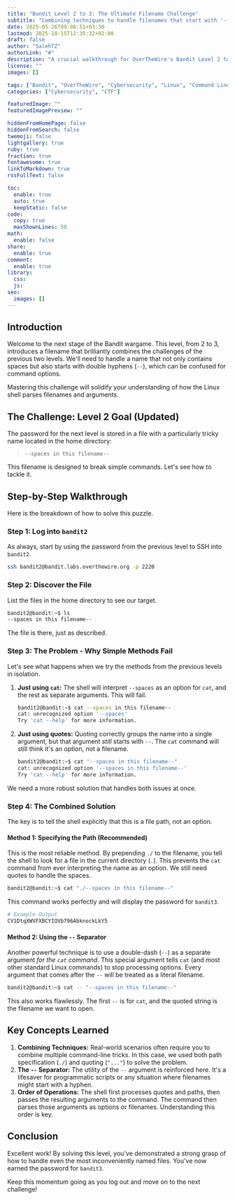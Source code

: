 ```yaml
---
title: "Bandit Level 2 to 3: The Ultimate Filename Challenge"
subtitle: "Combining techniques to handle filenames that start with '--' and contain spaces. The ultimate test of your command-line skills."
date: 2025-05-26T09:08:51+03:30
lastmod: 2025-10-15T12:35:32+02:00
draft: false
author: "SalehTZ"
authorLink: "#"
description: "A crucial walkthrough for OverTheWire's Bandit Level 2 to 3 with a new, tricky filename: '--spaces in this filename--'. Learn how to combine path specification and quoting to read files with complex names."
license: ""
images: []

tags: ["Bandit", "OverTheWire", "Cybersecurity", "Linux", "Command Line", "CTF", "File Names", "Spaces", "Special Characters"]
categories: ["Cybersecurity", "CTF"]

featuredImage: ""
featuredImagePreview: ""

hiddenFromHomePage: false
hiddenFromSearch: false
twemoji: false
lightgallery: true
ruby: true
fraction: true
fontawesome: true
linkToMarkdown: true
rssFullText: false

toc:
  enable: true
  auto: true
  keepStatic: false
code:
  copy: true
  maxShownLines: 50
math:
  enable: false
share:
  enable: true
comment:
  enable: true
library:
  css:
  js:
seo:
  images: []
---
```


## Introduction

Welcome to the next stage of the Bandit wargame. This level, from 2 to 3, introduces a filename that brilliantly combines the challenges of the previous two levels. We'll need to handle a name that not only contains spaces but also starts with double hyphens (`--`), which can be confused for command options.

Mastering this challenge will solidify your understanding of how the Linux shell parses filenames and arguments.

## The Challenge: Level 2 Goal (Updated)

The password for the next level is stored in a file with a particularly tricky name located in the home directory:

> `--spaces in this filename--`

This filename is designed to break simple commands. Let's see how to tackle it.

## Step-by-Step Walkthrough

Here is the breakdown of how to solve this puzzle.

### Step 1: Log into `bandit2`

As always, start by using the password from the previous level to SSH into `bandit2`.

```bash
ssh bandit2@bandit.labs.overthewire.org -p 2220
````

### Step 2: Discover the File

List the files in the home directory to see our target.

```bash
bandit2@bandit:~$ ls
--spaces in this filename--
```

The file is there, just as described.

### Step 3: The Problem - Why Simple Methods Fail

Let's see what happens when we try the methods from the previous levels in isolation.

1. **Just using `cat`:** The shell will interpret `--spaces` as an option for `cat`, and the rest as separate arguments. This will fail.

    ```bash
    bandit2@bandit:~$ cat --spaces in this filename--
    cat: unrecognized option '--spaces'
    Try 'cat --help' for more information.
    ```

2. **Just using quotes:** Quoting correctly groups the name into a single argument, but that argument *still* starts with `--`. The `cat` command will still think it's an option, not a filename.

    ```bash
    bandit2@bandit:~$ cat "--spaces in this filename--"
    cat: unrecognized option '--spaces in this filename--'
    Try 'cat --help' for more information.
    ```

We need a more robust solution that handles both issues at once.

### Step 4: The Combined Solution

The key is to tell the shell explicitly that this is a file path, not an option.

#### Method 1: Specifying the Path (Recommended)

This is the most reliable method. By prepending `./` to the filename, you tell the shell to look for a file in the current directory (`.`). This prevents the `cat` command from ever interpreting the name as an option. We still need quotes to handle the spaces.

```bash
bandit2@bandit:~$ cat "./--spaces in this filename--"
```

This command works perfectly and will display the password for `bandit3`.

```bash
# Example Output
CV1DtqXWVFXBCYIOVb796AbknockLkY5
```

#### Method 2: Using the `--` Separator

Another powerful technique is to use a double-dash (`--`) as a separate argument *for the `cat` command*. This special argument tells `cat` (and most other standard Linux commands) to stop processing options. Every argument that comes after the `--` will be treated as a literal filename.

```bash
bandit2@bandit:~$ cat -- "--spaces in this filename--"
```

This also works flawlessly. The first `--` is for `cat`, and the quoted string is the filename we want to open.

## Key Concepts Learned

1. **Combining Techniques:** Real-world scenarios often require you to combine multiple command-line tricks. In this case, we used both path specification (`./`) and quoting (`"..."`) to solve the problem.
2. **The `--` Separator:** The utility of the `--` argument is reinforced here. It's a lifesaver for programmatic scripts or any situation where filenames might start with a hyphen.
3. **Order of Operations:** The shell first processes quotes and paths, then passes the resulting arguments to the command. The command then parses those arguments as options or filenames. Understanding this order is key.

## Conclusion

Excellent work\! By solving this level, you've demonstrated a strong grasp of how to handle even the most inconveniently named files. You've now earned the password for `bandit3`.

Keep this momentum going as you log out and move on to the next challenge\!
